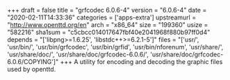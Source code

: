 +++
draft = false
title = "grfcodec 6.0.6-4"
version = "6.0.6-4"
date = "2020-02-11T14:33:36"
categories = ['apps-extra']
upstreamurl = "http://www.openttd.org/en"
arch = "x86_64"
size = "199360"
usize = "582216"
sha1sum = "c5cbcc014017647fbf40e2041968f880b97ff0d4"
depends = "['libpng>=1.6.25', 'libstdc++>=6.2.1-5']"
files = "['usr/', 'usr/bin/', 'usr/bin/grfcodec', 'usr/bin/grfid', 'usr/bin/nforenum', 'usr/share/', 'usr/share/doc/', 'usr/share/doc/grfcodec-6.0.6/', 'usr/share/doc/grfcodec-6.0.6/COPYING']"
+++
A utility for encoding and decoding the graphic files used by openttd.
